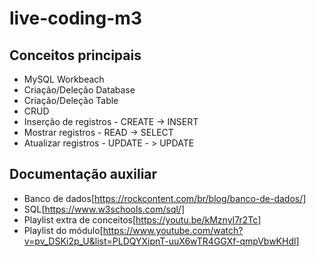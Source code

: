 # live-coding-m3

## Conceitos principais

- MySQL Workbeach
- Criação/Deleção Database
- Criação/Deleção Table
- CRUD
- Inserção de registros - CREATE -> INSERT
- Mostrar registros -     READ -> SELECT
- Atualizar registros -   UPDATE - > UPDATE


## Documentação auxiliar 

- Banco de dados[https://rockcontent.com/br/blog/banco-de-dados/]
- SQL[https://www.w3schools.com/sql/]
- Playlist extra de conceitos[https://youtu.be/kMznyI7r2Tc]
- Playlist do módulo[https://www.youtube.com/watch?v=pv_DSKi2p_U&list=PLDQYXipnT-uuX6wTR4GGXf-qmpVbwKHdl]
